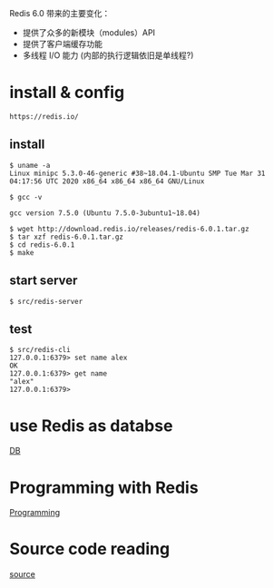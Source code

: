 Redis 6.0 带来的主要变化：

* 提供了众多的新模块（modules）API
* 提供了客户端缓存功能
* 多线程 I/O 能力 (内部的执行逻辑依旧是单线程?)

# install & config 
    https://redis.io/

## install
```
$ uname -a
Linux minipc 5.3.0-46-generic #38~18.04.1-Ubuntu SMP Tue Mar 31 04:17:56 UTC 2020 x86_64 x86_64 x86_64 GNU/Linux

$ gcc -v

gcc version 7.5.0 (Ubuntu 7.5.0-3ubuntu1~18.04) 

$ wget http://download.redis.io/releases/redis-6.0.1.tar.gz
$ tar xzf redis-6.0.1.tar.gz
$ cd redis-6.0.1
$ make

```
## start server
```
$ src/redis-server
```
## test
```
$ src/redis-cli
127.0.0.1:6379> set name alex
OK
127.0.0.1:6379> get name
"alex"
127.0.0.1:6379> 
```

# use Redis as databse
[DB](DB.md)

# Programming with Redis
[Programming](Programming.md)

# Source code reading
[source](.md)
